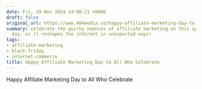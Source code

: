 ```yaml
---
date: Fri, 29 Nov 2024 14:00:21 +0000
draft: false
original_url: https://www.404media.co/happy-affiliate-marketing-day-to-all-who-celebrate/
summary: celebrate the quirky nuances of affiliate marketing on this special commerce
  day, as it reshapes the internet in unexpected ways!
tags:
- affiliate-marketing
- black-friday
- internet-commerce
title: Happy Affiliate Marketing Day to All Who Celebrate
---
```


Happy Affiliate Marketing Day to All Who Celebrate